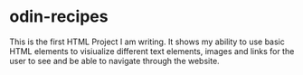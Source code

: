# odin-recipes

This is the first HTML Project I am writing. It shows my ability to use basic HTML elements to visiualize different text elements, images and links for the user to see and be able to navigate through the website.
